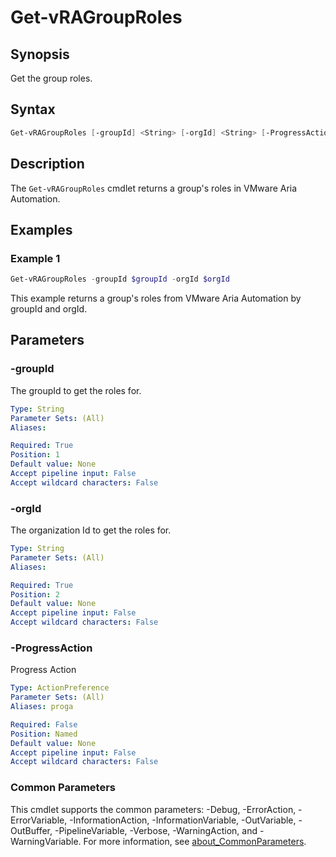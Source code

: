 # Get-vRAGroupRoles

## Synopsis

Get the group roles.

## Syntax

```powershell
Get-vRAGroupRoles [-groupId] <String> [-orgId] <String> [-ProgressAction <ActionPreference>] [<CommonParameters>]
```

## Description

The `Get-vRAGroupRoles` cmdlet returns a group's roles in VMware Aria Automation.

## Examples

### Example 1

```powershell
Get-vRAGroupRoles -groupId $groupId -orgId $orgId
```

This example returns a group's roles from VMware Aria Automation by groupId and orgId.

## Parameters

### -groupId

The groupId to get the roles for.

```yaml
Type: String
Parameter Sets: (All)
Aliases:

Required: True
Position: 1
Default value: None
Accept pipeline input: False
Accept wildcard characters: False
```

### -orgId

The organization Id to get the roles for.

```yaml
Type: String
Parameter Sets: (All)
Aliases:

Required: True
Position: 2
Default value: None
Accept pipeline input: False
Accept wildcard characters: False
```

### -ProgressAction

Progress Action

```yaml
Type: ActionPreference
Parameter Sets: (All)
Aliases: proga

Required: False
Position: Named
Default value: None
Accept pipeline input: False
Accept wildcard characters: False
```

### Common Parameters

This cmdlet supports the common parameters: -Debug, -ErrorAction, -ErrorVariable, -InformationAction, -InformationVariable, -OutVariable, -OutBuffer, -PipelineVariable, -Verbose, -WarningAction, and -WarningVariable. For more information, see [about_CommonParameters](http://go.microsoft.com/fwlink/?LinkID=113216).
